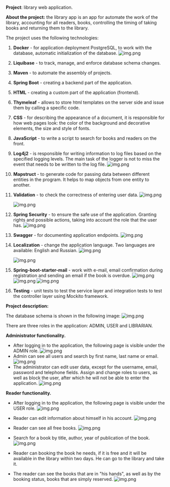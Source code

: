 **Project**: library web application.

**About the project:** the library app is an app for automate the work of the library, accounting for all readers, books, controlling the timing of taking books and returning them to the library.

The project uses the following technologies:
1. **Docker** - for application deployment PostgreSQL, to work with the database, automatic initialization of the database.
   ![img.png](img/img1.png)
2. **Liquibase** - to track, manage, and enforce database schema changes.
3. **Maven** - to automate the assembly of projects.
4. **Spring Boot** - creating a backend part of the application.
5. **HTML** - creating a custom part of the application (frontend).
6. **Thymeleaf** - allows to store html templates on the server side and issue them by calling a specific code.
7. **CSS** - for describing the appearance of a document, it is responsible for how web pages look: the color of the background and decorative elements, the size and style of fonts.
8. **JavaScript** - to write a script to search for books and readers on the front.
9. **Log4j2** - is responsible for writing information to log files based on the specified logging levels. The main task of the logger is not to miss the event that needs to be written to the log file.
   ![img.png](img/img2.png)
10. **Mapstruct** - to generate code for passing data between different entities in the program. It helps to map objects from one entity to another.
11. **Validation** - to check the correctness of entering user data.
    ![img.png](img/img3.png)

    ![img.png](img/img4.png)
12. **Spring Security** - to ensure the safe use of the application. Granting rights and possible actions, taking into account the role that the user has.
    ![img.png](img/img5.png)
13. **Swagger** - for documenting application endpoints.
    ![img.png](img/img6.png)
14. **Localization** - change the application language. Two languages are available: English and Russian.
    ![img.png](img/img7.png)   

    ![img.png](img/img8.png)  
15. **Spring-boot-starter-mail** - work with e-mail, email confirmation during registration and sending an email if the book is overdue.
    ![img.png](img/img9.png)
    ![img.png](img/img10.png)
    ![img.png](img/img11.png)
16. **Testing** - unit tests to test the service layer and integration tests to test the controller layer using Mockito framework.

**Project description:** 

The database schema is shown in the following image:
    ![img.png](img/img12.png)

There are three roles in the application: ADMIN, USER and LIBRARIAN.

**Administrator functionality.**

 - After logging in to the application, the following page is visible under the ADMIN role.
    ![img.png](img/img13.png)
 - Admin can see all users and search by first name, last name or email.
    ![img.png](img/img14.png)
 - The administrator can edit user data, except for the username, email, password and telephone fields. Assign and change roles to users, as well as block the user, after which he will not be able to enter the application.
    ![img.png](img/img15.png)

**Reader functionality.**

 - After logging in to the application, the following page is visible under the USER role.
    ![img.png](img/img16.png)

 - Reader can edit information about himself in his account.
    ![img.png](img/img17.png)
 - Reader can see all free books.
   ![img.png](img/img18.png)
 - Search for a book by title, author, year of publication of the book.
   ![img.png](img/img19.png)
 - Reader can booking the book he needs, if it is free and it will be available in the library within two days. He can go to the library and take it.
 - The reader can see the books that are in "his hands", as well as by the booking status, books that are simply reserved.
   ![img.png](img/img20.png)
    